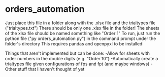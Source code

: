 # orders_automation
Just place this file in a folder along with the .xlsx file and the trialtypes file ("trialtypes.txt")
There should be only one .xlsx file in the folder!
The sheets of the xlsx file should be named something like "Order 1"
To run, just run the python file ("py orders_automation.py") in the command prompt under the folder's directory
This requires pandas and openpyxl to be installed

Things that aren't implemented but can be done:
-Allow for sheets with order numbers in the double digits (e.g. "Order 10")
-Automatically create a trialtypes file given configurations of fps and fpt (and maybe windows)
-Other stuff that I haven't thought of yet
